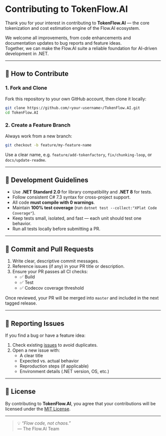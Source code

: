 # Contributing to TokenFlow.AI

Thank you for your interest in contributing to **TokenFlow.AI** — the core tokenization and cost estimation engine of the Flow.AI ecosystem.

We welcome all improvements, from code enhancements and documentation updates to bug reports and feature ideas.  
Together, we can make the Flow.AI suite a reliable foundation for AI-driven development in .NET.

---

## 🧩 How to Contribute

### 1. Fork and Clone
Fork this repository to your own GitHub account, then clone it locally:

```bash
git clone https://github.com/<your-username>/TokenFlow.AI.git
cd TokenFlow.AI
```

### 2. Create a Feature Branch
Always work from a new branch:

```bash
git checkout -b feature/my-feature-name
```

Use a clear name, e.g. `feature/add-tokenfactory`, `fix/chunking-loop`, or `docs/update-readme`.

---

## 🧪 Development Guidelines

- Use **.NET Standard 2.0** for library compatibility and **.NET 8** for tests.
- Follow consistent C# 7.3 syntax for cross-project support.
- All code **must compile with 0 warnings**.
- Maintain **100% test coverage** (run `dotnet test --collect:"XPlat Code Coverage"`).
- Keep tests small, isolated, and fast — each unit should test one behavior.
- Run all tests locally before submitting a PR.

---

## 🧱 Commit and Pull Requests

1. Write clear, descriptive commit messages.
2. Reference issues (if any) in your PR title or description.
3. Ensure your PR passes all CI checks:
   - ✅ Build
   - ✅ Test
   - ✅ Codecov coverage threshold

Once reviewed, your PR will be merged into `master` and included in the next tagged release.

---

## 💬 Reporting Issues

If you find a bug or have a feature idea:

1. Check existing [issues](../../issues) to avoid duplicates.
2. Open a new issue with:
   - A clear title
   - Expected vs. actual behavior
   - Reproduction steps (if applicable)
   - Environment details (.NET version, OS, etc.)

---

## 🪪 License

By contributing to **TokenFlow.AI**, you agree that your contributions will be licensed under the [MIT License](LICENSE).

---

> 💡 _“Flow code, not chaos.”_  
> — The Flow.AI Team
